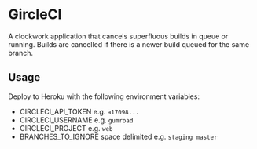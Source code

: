 # GircleCI

A clockwork application that cancels superfluous builds in queue or running. Builds are cancelled if there is a newer build queued for the same branch.

## Usage

Deploy to Heroku with the following environment variables:

* CIRCLECI_API_TOKEN e.g. `a17098...`
* CIRCLECI_USERNAME e.g. `gumroad`
* CIRCLECI_PROJECT e.g. `web`
* BRANCHES_TO_IGNORE space delimited e.g. `staging master`
